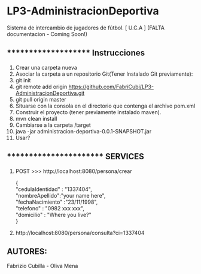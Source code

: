 # LP3-AdministracionDeportiva  
Sistema de intercambio de jugadores de fútbol.  [ U.C.A ]
(FALTA documentacion - Coming Soon!)

******************* Instrucciones 
----
1. Crear una carpeta nueva
2. Asociar la carpeta a un repositorio Git(Tener Instalado Git previamente):
3. git init
4. git remote add origin https://github.com/FabriCubi/LP3-AdministracionDeportiva.git
5. git pull origin master
6. Situarse con la consola en el directorio que contenga el archivo pom.xml
7. Construir el proyecto (tener previamente instalado maven).
8. mvn clean install
9. Cambiarse a la carpeta /target
10. java -jar administracion-deportiva-0.0.1-SNAPSHOT.jar
11. Usar?

********************** SERVICES
----

1. POST >>>  http://localhost:8080/persona/crear  

	{    
    "cedulaIdentidad" : "1337404",  
	"nombreApellido":"your name here",  
	"fechaNacimiento" :"23/11/1998",  
	"telefono" : "0982 xxx xxx",  
	"domicilio" : "Where you live?"  
	}  
	
2. http://localhost:8080/persona/consulta?ci=1337404


AUTORES:
----
Fabrizio Cubilla - Oliva Mena
